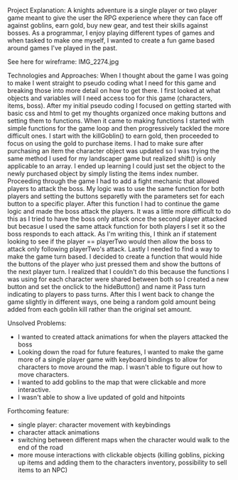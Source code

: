 Project Explanation:
A knights adventure is a single player or two player game meant to give the user the RPG experience where they can face off against goblins, earn gold, buy new gear, and test their skills against bosses. As a programmar, I enjoy playing different types of games and when tasked to make one myself, I wanted to create a fun game based around games I've played in the past. 

See here for wireframe: IMG_2274.jpg

Technologies and Approaches:
When I thought about the game I was going to make I went straight to pseudo coding what I need for this game and breaking those into more detail on how to get there. I first looked at what objects and variables will I need access too for this game (characters, items, boss). After my initial pseudo coding I focused on getting started with basic css and html to get my thoughts organized once making buttons and setting them to functions. When it came to making functions I started with simple functions for the game loop and then progressively tackled the more difficult ones. I start with the killGoblin() to earn gold, then proceeded to focus on using the gold to purchase items. I had to make sure after purchasing an item the character object was updated so I was trying the same method I used for my landscaper game but realized shift() is only applicable to an array. I ended up learning I could just set the object to the newly purchased object by simply listing the items index number. Proceeding through the game I had to add a fight mechanic that allowed players to attack the boss. My logic was to use the same function for both players and setting the buttons separetly with the parameters set for each button to a specific player. After this function I had to continue the game logic and made the boss attack the players. It was a little more difficult to do this as I tried to have the boss only attack once the second player attacked but becasue I used the same attack function for both players I set it so the boss responds to each attack. As I'm writing this, I think an if statement looking to see if the player == playerTwo would then allow the boss to attack only following playerTwo's attack. Lastly I needed to find a way to make the game turn based. I decided to create a function that would hide the buttons of the player who just pressed them and show the buttons of the next player turn. I realized that I couldn't do this because the functions I was using for each character were shared between both so I created a new button and set the onclick to the hideButton() and name it Pass turn indicating to players to pass turns. After this I went back to change the game slightly in different ways, one being a random gold amount being added from each goblin kill rather than the original set amount. 

Unsolved Problems:
- I wanted to created attack animations for when the players attacked the boss
- Looking down the road for future features, I wanted to make the game more of a single player game with keyboard bindings to allow for characters to move around the map. I wasn't able to figure out how to move characters.
- I wanted to add goblins to the map that were clickable and more interactive.
- I wasn't able to show a live updated of gold and hitpoints

Forthcoming feature:
- single player: character movement with keybindings
- character attack animations
- switching between different maps when the character would walk to the end of the road
- more mouse interactions with clickable objects (killing goblins, picking up items and adding them to the characters inventory, possibility to sell items to an NPC)